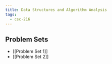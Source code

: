 ```yaml
---
title: Data Structures and Algorithm Analysis
tags:
  - csc-216
---
```

## Problem Sets

* [[Problem Set 1]]
* [[Problem Set 2]]